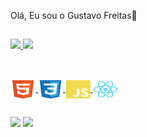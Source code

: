 Olá, Eu sou o Gustavo Freitas👋

##

<div>
  <a href="https://https://github.com/Gfreitas091">
    <img height="150em" src="https://github-readme-stats.vercel.app/api?username=gfreitas091&show_icons=true&theme=algolia" />
    <img height="150em" src="https://github-readme-stats.vercel.app/api/top-langs/?username=gfreitas091&layout=compact&theme=algolia" />
</div>
    
##

<div style="display: inline_block"><br>
  <img align="center" alt="Rafa-HTML" height="30" width="40" src="https://raw.githubusercontent.com/devicons/devicon/master/icons/html5/html5-original.svg">
  <img align="center" alt="Rafa-CSS" height="30" width="40" src="https://raw.githubusercontent.com/devicons/devicon/master/icons/css3/css3-original.svg">
  <img align="center" alt="Rafa-Js" height="30" width="40" src="https://raw.githubusercontent.com/devicons/devicon/master/icons/javascript/javascript-plain.svg">
  <img align="center" alt="Rafa-React" height="30" width="40" src="https://raw.githubusercontent.com/devicons/devicon/master/icons/react/react-original.svg">
</div>
    
##
    
<div> 
  <a href="https://instagram.com/g.freitazz" target="_blank"><img src="https://img.shields.io/badge/-Instagram-%23E4405F?style=for-the-badge&logo=instagram&logoColor=white" target="_blank"></a>
  <a href="https://www.linkedin.com/in/gustavo-freitas-96053a206" target="_blank"><img src="https://img.shields.io/badge/-LinkedIn-%230077B5?style=for-the-badge&logo=linkedin&logoColor=white" target="_blank"></a> 
</div>

